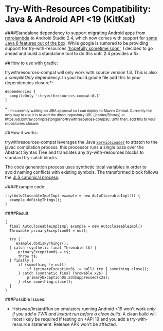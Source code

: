 Try-With-Resources Compatibility: Java & Android API <19 (KitKat)
======
####Standalone dependency to support migrating Android apps from [retrolambda](https://github.com/orfjackal/retrolambda) to Android Studio 2.4, which now comes with support for [some Java 8 features out of the box]().  While google is rumored to be providing support for try-with-resources ['hopefully sometime soon'](https://www.reddit.com/r/androiddev/comments/65f2rb/java_8_language_features_support_update/dgaqpak/), I decided to go ahead and build a standalone tool to do this until 2.4 provides a fix.  

##How to use with gradle:

trywithresources-compat will only work with source version 1.8. This is also a *compileOnly* dependency. In your build.gradle file add this to your dependencies closure\*:

    dependencies {
      compileOnly ':trywithresources-compat:0.1'
    }

\* <sub>I'm currently waiting on JIRA approval so I can deploy to Maven Central. Currently the only way to use it is to add the direct repository URL (jcenter/Bintray) at https://dl.bintray.com/prestongarno/trywithresources-compat/.  Until then, add this to your repositories closure.</sub>
     
##How it works:

trywithresources-compat leverages the Java [`ServiceLoader`](https://docs.oracle.com/javase/8/docs/api/java/util/ServiceLoader.html) to attatch to the javac compilation process. this processor runs a single pass over the Abstract Syntax Tree and translates any try-with-resources blocks to standard try-catch blocks. 

The code generation process uses synthetic local variables in order to avoid naming conflicts with existing symbols. The transformed block follows the [JLS canonical process](https://docs.oracle.com/javase/specs/jls/se7/html/jls-14.html#jls-14.20.3).

####Example code:

    try(AutoCloseableImplImpl example = new AutoCloseableImpl()) {
      example.doRiskyThings();
    }

####Result:

    {
      final AutoCloseableImplImpl example = new AutoCloseableImpl()
      Throwable primaryException0$ = null;

      try {
         example.doRiskyThings();
      } catch (synthetic final Throwable t$) {
          primaryException0$ = t$;
          throw t$;
      } finally {
          if (something != null) 
              if (primaryException0$ != null) try { something.close();
          } catch (synthetic final Throwable x2$) {
              primaryException0$.addSuppressed(x2$);
          } else something.close();
      }
    }

###Possible Issues:
   * Hotswap/InstantRun on emulators running Android \<19 won't work *only if you add a TWR and instant run before a clean build*. A clean build will most likely be required if testing on \<API 19 and you add a try-with-resource statement. Release APK won't be affected.

